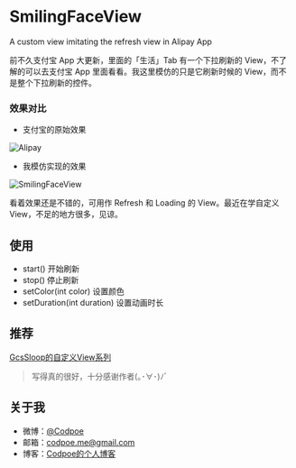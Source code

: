 # SmilingFaceView
A custom view imitating the refresh view in Alipay App

前不久支付宝 App 大更新，里面的「生活」Tab 有一个下拉刷新的 View，不了解的可以去支付宝 App 里面看看。我这里模仿的只是它刷新时候的 View，而不是整个下拉刷新的控件。

### 效果对比

- 支付宝的原始效果

 ![Alipay](https://github.com/codpoe/smilingfaceview/tree/master/img/alipay.gif)
- 我模仿实现的效果

 ![SmilingFaceView](https://github.com/codpoe/smilingfaceview/tree/master/img/smiling-face-view.gif)

 看着效果还是不错的，可用作 Refresh 和 Loading 的 View。最近在学自定义 View，不足的地方很多，见谅。

## 使用

- start()
 开始刷新
- stop()
 停止刷新
- setColor(int color)
 设置颜色
- setDuration(int duration)
 设置动画时长

## 推荐

[GcsSloop的自定义View系列](http://gcssloop.com/)
> 写得真的很好，十分感谢作者(｡･∀･)ﾉﾞ

## 关于我

- 微博：[@Codpoe](http://weibo.com/2757541610/)
- 邮箱：codpoe.me@gmail.com
- 博客：[Codpoe的个人博客](http://codpoe.me/)